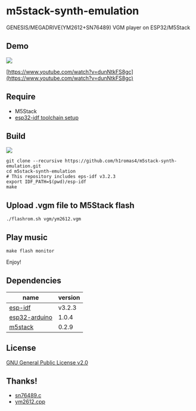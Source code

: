 # m5stack-synth-emulation

GENESIS/MEGADRIVE(YM2612+SN76489) VGM player on ESP32/M5Stack

## Demo

![](https://raw.githubusercontent.com/h1romas4/m5stack-synth-emulation/master/assets/m5stack-synth-02.jpg)

[https://www.youtube.com/watch?v=dunNtkFS8gc](https://www.youtube.com/watch?v=dunNtkFS8gc)

## Require

* M5Stack
* [esp32-idf toolchain setup](https://docs.espressif.com/projects/esp-idf/en/stable/get-started/index.html#setup-toolchain)

## Build

![](https://github.com/h1romas4/m5stack-synth-emulation/workflows/M5Stack%20CI/badge.svg)

```
git clone --recursive https://github.com/h1romas4/m5stack-synth-emulation.git
cd m5stack-synth-emulation
# This repository includes eps-idf v3.2.3
export IDF_PATH=$(pwd)/esp-idf
make
```

## Upload .vgm file to M5Stack flash

```
./flashrom.sh vgm/ym2612.vgm
```

## Play music

```
make flash monitor
```

Enjoy!

## Dependencies

|name|version|
|-|-|
|[esp-idf](https://docs.espressif.com/projects/esp-idf/en/v3.2.3/get-started/index.html)|v3.2.3|
|[esp32-arduino](https://github.com/espressif/arduino-esp32)|1.0.4|
|[m5stack](https://github.com/m5stack/M5Stack)|0.2.9|

## License

[GNU General Public License v2.0](https://github.com/h1romas4/m5stack-synth-emulation/blob/master/LICENSE.txt)

## Thanks!

* [sn76489.c](https://github.com/vgmrips/vgmplay/blob/master/VGMPlay/chips/sn76489.c)
* [ym2612.cpp](https://github.com/lutris/gens/blob/master/src/gens/gens_core/sound/ym2612.cpp)
